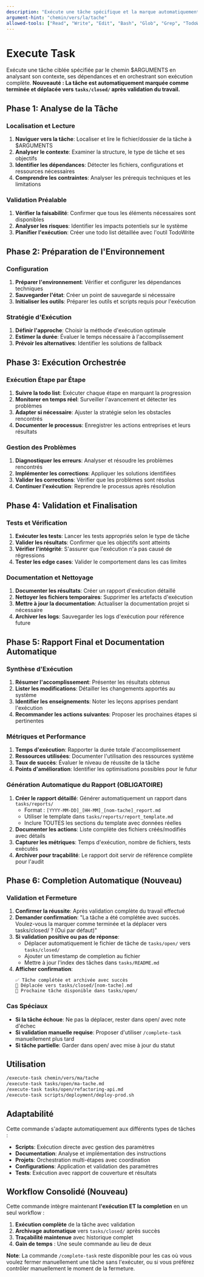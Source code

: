 ```yaml
---
description: "Exécute une tâche spécifique et la marque automatiquement comme terminée après validation"
argument-hint: "chemin/vers/la/tache"
allowed-tools: ["Read", "Write", "Edit", "Bash", "Glob", "Grep", "TodoWrite", "Task", "SlashCommand"]
---
```


# Execute Task

Exécute une tâche ciblée spécifiée par le chemin $ARGUMENTS en analysant son contexte, ses dépendances et en orchestrant son exécution complète. **Nouveauté : La tâche est automatiquement marquée comme terminée et déplacée vers `tasks/closed/` après validation du travail.**

## Phase 1: Analyse de la Tâche

### Localisation et Lecture
1. **Naviguer vers la tâche**: Localiser et lire le fichier/dossier de la tâche à $ARGUMENTS
2. **Analyser le contexte**: Examiner la structure, le type de tâche et ses objectifs
3. **Identifier les dépendances**: Détecter les fichiers, configurations et ressources nécessaires
4. **Comprendre les contraintes**: Analyser les prérequis techniques et les limitations

### Validation Préalable
1. **Vérifier la faisabilité**: Confirmer que tous les éléments nécessaires sont disponibles
2. **Analyser les risques**: Identifier les impacts potentiels sur le système
3. **Planifier l'exécution**: Créer une todo list détaillée avec l'outil TodoWrite

## Phase 2: Préparation de l'Environnement

### Configuration
1. **Préparer l'environnement**: Vérifier et configurer les dépendances techniques
2. **Sauvegarder l'état**: Créer un point de sauvegarde si nécessaire
3. **Initialiser les outils**: Préparer les outils et scripts requis pour l'exécution

### Stratégie d'Exécution
1. **Définir l'approche**: Choisir la méthode d'exécution optimale
2. **Estimer la durée**: Évaluer le temps nécessaire à l'accomplissement
3. **Prévoir les alternatives**: Identifier les solutions de fallback

## Phase 3: Exécution Orchestrée

### Exécution Étape par Étape
1. **Suivre la todo list**: Exécuter chaque étape en marquant la progression
2. **Monitorer en temps réel**: Surveiller l'avancement et détecter les problèmes
3. **Adapter si nécessaire**: Ajuster la stratégie selon les obstacles rencontrés
4. **Documenter le processus**: Enregistrer les actions entreprises et leurs résultats

### Gestion des Problèmes
1. **Diagnostiquer les erreurs**: Analyser et résoudre les problèmes rencontrés
2. **Implémenter les corrections**: Appliquer les solutions identifiées
3. **Valider les corrections**: Vérifier que les problèmes sont résolus
4. **Continuer l'exécution**: Reprendre le processus après résolution

## Phase 4: Validation et Finalisation

### Tests et Vérification
1. **Exécuter les tests**: Lancer les tests appropriés selon le type de tâche
2. **Valider les résultats**: Confirmer que les objectifs sont atteints
3. **Vérifier l'intégrité**: S'assurer que l'exécution n'a pas causé de régressions
4. **Tester les edge cases**: Valider le comportement dans les cas limites

### Documentation et Nettoyage
1. **Documenter les résultats**: Créer un rapport d'exécution détaillé
2. **Nettoyer les fichiers temporaires**: Supprimer les artefacts d'exécution
3. **Mettre à jour la documentation**: Actualiser la documentation projet si nécessaire
4. **Archiver les logs**: Sauvegarder les logs d'exécution pour référence future

## Phase 5: Rapport Final et Documentation Automatique

### Synthèse d'Exécution
1. **Résumer l'accomplissement**: Présenter les résultats obtenus
2. **Lister les modifications**: Détailler les changements apportés au système
3. **Identifier les enseignements**: Noter les leçons apprises pendant l'exécution
4. **Recommander les actions suivantes**: Proposer les prochaines étapes si pertinentes

### Métriques et Performance
1. **Temps d'exécution**: Rapporter la durée totale d'accomplissement
2. **Ressources utilisées**: Documenter l'utilisation des ressources système
3. **Taux de succès**: Évaluer le niveau de réussite de la tâche
4. **Points d'amélioration**: Identifier les optimisations possibles pour le futur

### Génération Automatique du Rapport (OBLIGATOIRE)
1. **Créer le rapport détaillé**: Générer automatiquement un rapport dans `tasks/reports/`
   - Format : `[YYYY-MM-DD]_[HH-MM]_[nom-tache]_report.md`
   - Utiliser le template dans `tasks/reports/report_template.md`
   - Inclure TOUTES les sections du template avec données réelles
2. **Documenter les actions**: Liste complète des fichiers créés/modifiés avec détails
3. **Capturer les métriques**: Temps d'exécution, nombre de fichiers, tests exécutés
4. **Archiver pour traçabilité**: Le rapport doit servir de référence complète pour l'audit

## Phase 6: Completion Automatique (Nouveau)

### Validation et Fermeture
1. **Confirmer la réussite**: Après validation complète du travail effectué
2. **Demander confirmation**: "La tâche a été complétée avec succès. Voulez-vous la marquer comme terminée et la déplacer vers tasks/closed/ ? (Oui par défaut)"
3. **Si validation positive ou pas de réponse**:
   - Déplacer automatiquement le fichier de tâche de `tasks/open/` vers `tasks/closed/`
   - Ajouter un timestamp de completion au fichier
   - Mettre à jour l'index des tâches dans `tasks/README.md`
4. **Afficher confirmation**:
   ```
   ✅ Tâche complétée et archivée avec succès
   📁 Déplacée vers tasks/closed/[nom-tache].md
   🎯 Prochaine tâche disponible dans tasks/open/
   ```

### Cas Spéciaux
- **Si la tâche échoue**: Ne pas la déplacer, rester dans open/ avec note d'échec
- **Si validation manuelle requise**: Proposer d'utiliser `/complete-task` manuellement plus tard
- **Si tâche partielle**: Garder dans open/ avec mise à jour du statut

## Utilisation

```bash
/execute-task chemin/vers/ma/tache
/execute-task tasks/open/ma-tache.md
/execute-task tasks/open/refactoring-api.md
/execute-task scripts/deployment/deploy-prod.sh
```

## Adaptabilité

Cette commande s'adapte automatiquement aux différents types de tâches :
- **Scripts**: Exécution directe avec gestion des paramètres
- **Documentation**: Analyse et implémentation des instructions
- **Projets**: Orchestration multi-étapes avec coordination
- **Configurations**: Application et validation des paramètres
- **Tests**: Exécution avec rapport de couverture et résultats

## Workflow Consolidé (Nouveau)

Cette commande intègre maintenant **l'exécution ET la completion** en un seul workflow :
1. **Exécution complète** de la tâche avec validation
2. **Archivage automatique** vers `tasks/closed/` après succès
3. **Traçabilité maintenue** avec historique complet
4. **Gain de temps** : Une seule commande au lieu de deux

**Note**: La commande `/complete-task` reste disponible pour les cas où vous voulez fermer manuellement une tâche sans l'exécuter, ou si vous préférez contrôler manuellement le moment de la fermeture.